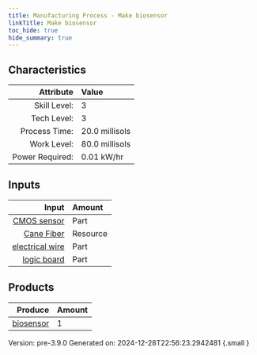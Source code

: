 ```yaml
---
title: Manufacturing Process - Make biosensor
linkTitle: Make biosensor
toc_hide: true
hide_summary: true
---
```



## Characteristics

| Attribute      | Value |
|--------:|:------|
|Skill Level:|3|
|Tech Level:|3|
|Process Time:|20.0 millisols|
|Work Level:|80.0 millisols|
|Power Required:|0.01 kW/hr|

## Inputs

| Input      | Amount |
|--------:|:------|
|[CMOS sensor](/docs/definitions/part/cmos-sensor)|Part|1|
|[Cane Fiber](/docs/definitions/resource/cane-fiber)|Resource|0.1 kg|
|[electrical wire](/docs/definitions/part/electrical-wire)|Part|3|
|[logic board](/docs/definitions/part/logic-board)|Part|1|

## Products


| Produce      | Amount |
|--------:|:------|
|[biosensor](/docs/definitions/part/biosensor)|1|


Version: pre-3.9.0 Generated on: 2024-12-28T22:56:23.2942481
{.small }

